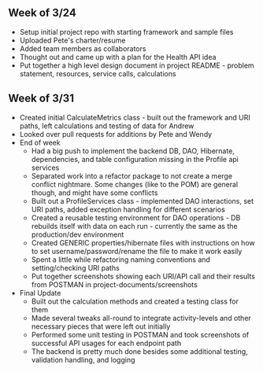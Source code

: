## Week of 3/24

- Setup initial project repo with starting framework and sample files
- Uploaded Pete's charter/resume
- Added team members as collaborators
- Thought out and came up with a plan for the Health API idea
- Put together a high level design document in project README - problem statement, resources, service calls, calculations


## Week of 3/31

- Created initial CalculateMetrics class - built out the framework and URI paths, left calculations and testing of data for Andrew
- Looked over pull requests for additions by Pete and Wendy
- End of week
  - Had a big push to implement the backend DB, DAO, Hibernate, dependencies, and table configuration missing in the Profile api services
  - Separated work into a refactor package to not create a merge conflict nightmare. Some changes (like to the POM) are general though, and might have some conflicts
  - Built out a ProfileServices class - implemented DAO interactions, set URI paths, added exception handling for different scenarios
  - Created a reusable testing environment for DAO operations - DB rebuilds itself with data on each run - currently the same as the production/dev environment
  - Created GENERIC properties/hibernate files with instructions on how to set username/password/rename the file to make it work easily
  - Spent a little while refactoring naming conventions and setting/checking URI paths
  - Put together screenshots showing each URI/API call and their results from POSTMAN in project-documents/screenshots
- Final Update
  - Built out the calculation methods and created a testing class for them
  - Made several tweaks all-round to integrate activity-levels and other necessary pieces that were left out initially
  - Performed some unit testing in POSTMAN and took screenshots of successful API usages for each endpoint path
  - The backend is pretty much done besides some additional testing, validation handling, and logging